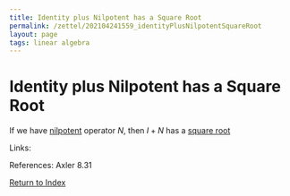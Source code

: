 ```yaml
---
title: Identity plus Nilpotent has a Square Root
permalink: /zettel/202104241559_identityPlusNilpotentSquareRoot
layout: page
tags: linear algebra
---
```

# Identity plus Nilpotent has a Square Root

If we have [nilpotent](202102221258_nilpotentOperatorDefinition) operator $N$, then $I + N$
has a [square root](202102201216_squareRootOperator)

Links: 

References: Axler 8.31

[Return to Index](index)